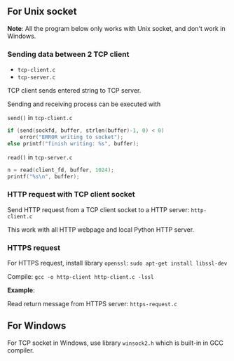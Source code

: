 ## For Unix socket

**Note**: All the program below only works with Unix socket, and don't work in Windows.

### Sending data between 2 TCP client

* ``tcp-client.c``
* ``tcp-server.c``

TCP client sends entered string to TCP server.

Sending and receiving process can be executed with

``send()`` in ``tcp-client.c``

```c
if (send(sockfd, buffer, strlen(buffer)-1, 0) < 0) 
    error("ERROR writing to socket");
else printf("finish writing: %s", buffer);    
```

``read()`` in ``tcp-server.c``

```c
n = read(client_fd, buffer, 1024);
printf("%s\n", buffer);
```

### HTTP request with TCP client socket

Send HTTP request from a TCP client socket to a HTTP server: ``http-client.c``

This work with all HTTP webpage and local Python HTTP server.

### HTTPS request

For HTTPS request, install library ``openssl``: ``sudo apt-get install libssl-dev``

Compile: ``gcc -o http-client http-client.c -lssl``

**Example**:

Read return message from HTTPS server: ``https-request.c``

## For Windows

For TCP socket in Windows, use library ``winsock2.h`` which is built-in in GCC compiler.